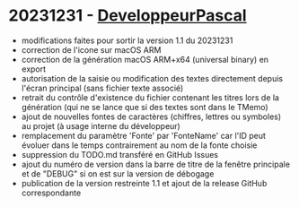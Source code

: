 # 20231231 - [DeveloppeurPascal](https://github.com/DeveloppeurPascal)

* modifications faites pour sortir la version 1.1 du 20231231
* correction de l'icone sur macOS ARM
* correction de la génération macOS ARM+x64 (universal binary) en export
* autorisation de la saisie ou modification des textes directement depuis l'écran principal (sans fichier texte associé)
* retrait du contrôle d'existence du fichier contenant les titres lors de la génération (qui ne se lance que si des textes sont dans le TMemo)
* ajout de nouvelles fontes de caractères (chiffres, lettres ou symboles) au projet (à usage interne du développeur)
* remplacement du paramètre 'Fonte' par 'FonteName' car l'ID peut évoluer dans le temps contrairement au nom de la fonte choisie
* suppression du TODO.md transféré en GitHub Issues
* ajout du numéro de version dans la barre de titre de la fenêtre principale et de "DEBUG" si on est sur la version de débogage
* publication de la version restreinte 1.1 et ajout de la release GitHub correspondante
